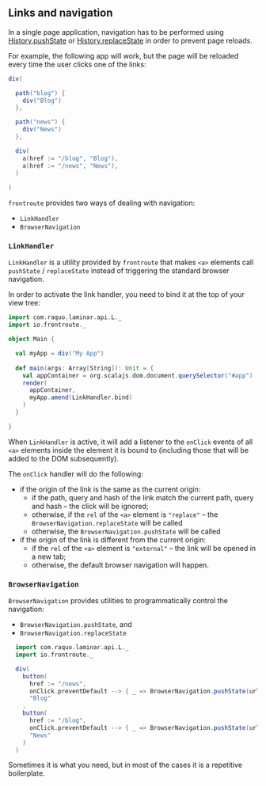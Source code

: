 ## Links and navigation

In a single page application, navigation has to be performed using [History.pushState](https://developer.mozilla.org/en-US/docs/Web/API/History/pushState) or
[History.replaceState](https://developer.mozilla.org/en-US/docs/Web/API/History/replaceState) in order to prevent page reloads.

For example, the following app will work, but the page will be reloaded every time the user 
clicks one of the links:

```scala
div(

  path("blog") {
    div("Blog")
  },

  path("news") {
    div("News")
  },

  div(
    a(href := "/blog", "Blog"),
    a(href := "/news", "News"),
  )
  
)
```

`frontroute` provides two ways of dealing with navigation:

* `LinkHandler`
* `BrowserNavigation`

### `LinkHandler`

`LinkHandler` is a utility provided by `frontroute` that makes `<a>` elements call `pushState` / `replaceState` instead of 
triggering the standard browser navigation.

In order to activate the link handler, you need to bind it at the top of your view tree:

```scala
import com.raquo.laminar.api.L._
import io.frontroute._

object Main {

  val myApp = div("My App")
  
  def main(args: Array[String]): Unit = {
    val appContainer = org.scalajs.dom.document.querySelector("#app")
    render(
      appContainer,
      myApp.amend(LinkHandler.bind)
    )
  }

}
```

When `LinkHandler` is active, it will add a listener to the `onClick` events of all `<a>` elements inside the element it is
bound to (including those that will be added to the DOM subsequently).

The `onClick` handler will do the following:
* if the origin of the link is the same as the current origin:
  * if the path, query and hash of the link match the current path, query and hash – the click will be ignored;
  * otherwise, if the `rel` of the `<a>` element is `"replace"` – the `BrowserNavigation.replaceState` will be called
  * otherwise, the `BrowserNavigation.pushState` will be called
* if the origin of the link is different from the current origin:
  * if the `rel` of the `<a>` element is `"external"` – the link will be opened in a new tab;
  * otherwise, the default browser navigation will happen.


### `BrowserNavigation`

`BrowserNavigation` provides utilities to programmatically control the navigation:

* `BrowserNavigation.pushState`, and
* `BrowserNavigation.replaceState`

```scala
  import com.raquo.laminar.api.L._
  import io.frontroute._

  div(
    button(
      href := "/news", 
      onClick.preventDefault --> { _ => BrowserNavigation.pushState(url = "/blog") } ),
      "Blog"
    ,
    button(
      href := "/blog",
      onClick.preventDefault --> { _ => BrowserNavigation.pushState(url = "/news") },
      "News"
    )
  )
```

Sometimes it is what you need, but in most of the cases it is a repetitive boilerplate. 

